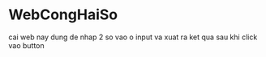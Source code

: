 # WebCongHaiSo
cai web nay dung de nhap 2 so vao o input va xuat ra ket qua sau khi click vao button
